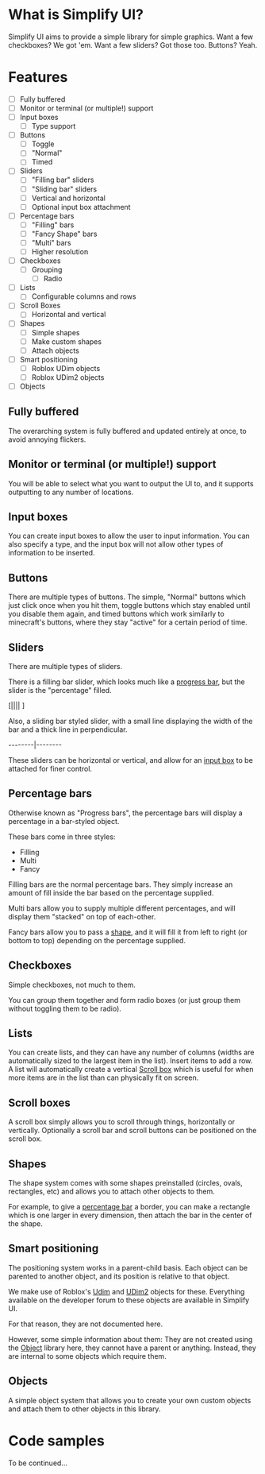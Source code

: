 # What is Simplify UI?
Simplify UI aims to provide a simple library for simple graphics. Want a few
checkboxes? We got 'em. Want a few sliders? Got those too. Buttons? Yeah.

# Features

- [ ] Fully buffered
- [ ] Monitor or terminal (or multiple!) support
- [ ] Input boxes
  - [ ] Type support
- [ ] Buttons
  - [ ] Toggle
  - [ ] "Normal"
  - [ ] Timed
- [ ] Sliders
  - [ ] "Filling bar" sliders
  - [ ] "Sliding bar" sliders
  - [ ] Vertical and horizontal
  - [ ] Optional input box attachment
- [ ] Percentage bars
  - [ ] "Filling" bars
  - [ ] "Fancy Shape" bars
  - [ ] "Multi" bars
  - [ ] Higher resolution
- [ ] Checkboxes
  - [ ] Grouping
    - [ ] Radio
- [ ] Lists
  - [ ] Configurable columns and rows
- [ ] Scroll Boxes
  - [ ] Horizontal and vertical
- [ ] Shapes
  - [ ] Simple shapes
  - [ ] Make custom shapes
  - [ ] Attach objects
- [ ] Smart positioning
  - [ ] Roblox UDim objects
  - [ ] Roblox UDim2 objects
- [ ] Objects

## Fully buffered
The overarching system is fully buffered and updated entirely at once, to avoid
annoying flickers.

## Monitor or terminal (or multiple!) support
You will be able to select what you want to output the UI to, and it supports
outputting to any number of locations.

## Input boxes
You can create input boxes to allow the user to input information. You can also
specify a type, and the input box will not allow other types of information to
be inserted.

## Buttons
There are multiple types of buttons. The simple, "Normal" buttons which just
click once when you hit them, toggle buttons which stay enabled until you 
disable them again, and timed buttons which work similarly to minecraft's 
buttons, where they stay "active" for a certain period of time.

## Sliders
There are multiple types of sliders.

There is a filling bar slider, which looks much like a [progress bar](<Percentage bars>), but the
slider is the "percentage" filled.

[||||    ]

Also, a sliding bar styled slider, with a small line displaying the width of the
bar and a thick line in perpendicular.

--------|--------

These sliders can be horizontal or vertical, and allow for an [input box](<Input boxes>) to be
attached for finer control.

## Percentage bars
Otherwise known as "Progress bars", the percentage bars will display a
percentage in a bar-styled object.

These bars come in three styles:

- Filling
- Multi
- Fancy

Filling bars are the normal percentage bars. They simply increase an amount of
fill inside the bar based on the percentage supplied.

Multi bars allow you to supply multiple different percentages, and will display
them "stacked" on top of each-other.

Fancy bars allow you to pass a [shape](Shapes), and it will fill it from left to
right (or bottom to top) depending on the percentage supplied.

## Checkboxes
Simple checkboxes, not much to them.

You can group them together and form radio boxes (or just group them without 
toggling them to be radio).

## Lists
You can create lists, and they can have any number of columns (widths
are automatically sized to the largest item in the list). Insert items to add a
row. A list will automatically create a vertical [Scroll box](<Scroll boxes>)
which is useful for when more items are in the list than can physically fit on
screen.

## Scroll boxes
A scroll box simply allows you to scroll through things, horizontally or
vertically. Optionally a scroll bar and scroll buttons can be positioned on the
scroll box.

## Shapes
The shape system comes with some shapes preinstalled (circles, ovals,
rectangles, etc) and allows you to attach other objects to them.

For example, to give a [percentage bar](<Percentage bars>) a border, you can
make a rectangle which is one larger in every dimension, then attach the bar in
the center of the shape.

## Smart positioning
The positioning system works in a parent-child basis. Each object can be
parented to another object, and its position is relative to that object.

We make use of Roblox's
[Udim](https://developer.roblox.com/en-us/api-reference/datatype/UDim) and
[UDim2](https://developer.roblox.com/en-us/api-reference/datatype/UDim2) objects 
for these. Everything available on the developer forum to these objects are
available in Simplify UI.

For that reason, they are not documented here.

However, some simple information about them: They are not created using the
[Object](Objects) library here, they cannot have a parent or anything. Instead,
they are internal to some objects which require them.

## Objects
A simple object system that allows you to create your own custom objects and
attach them to other objects in this library.

# Code samples

To be continued...